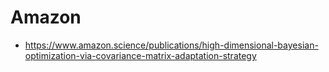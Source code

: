 # Amazon

* https://www.amazon.science/publications/high-dimensional-bayesian-optimization-via-covariance-matrix-adaptation-strategy
